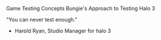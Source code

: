 Game Testing Concepts
Bungie's Approach to Testing Halo 3

"You can never test enough."
- Harold Ryan, Studio Manager for halo 3
